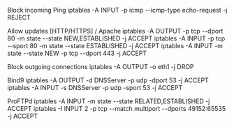 Block incoming Ping
iptables -A INPUT -p icmp --icmp-type echo-request -j REJECT

Allow updates [HTTP/HTTPS] / Apache 
iptables -A OUTPUT -p tcp --dport 80 -m state --state NEW,ESTABLISHED -j ACCEPT
iptables -A INPUT -p tcp --sport 80 -m state --state ESTABLISHED -j ACCEPT
iptables -A INPUT -m state --state NEW -p tcp --dport 443 -j ACCEPT

Block outgoing connections 
iptables -A OUTPUT -o eth1 -j DROP

Bind9
iptables -A OUTPUT -d DNSServer -p udp -dport 53 -j ACCEPT
iptables -A INPUT -s DNSServer -p udp -sport 53 -j ACCEPT

ProFTPd
iptables -A INPUT -m state --state RELATED,ESTABLISHED -j ACCEPT
iptables -I INPUT 2 -p tcp --match multiport --dports 49152:65535 -j ACCEPT

